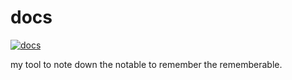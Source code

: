 # docs
[![docs](https://readthedocs.org/projects/famoserdocs/badge/?version=latest)](https://famoserdocs.readthedocs.io/en/latest/)

my tool to note down the notable to remember the rememberable.
